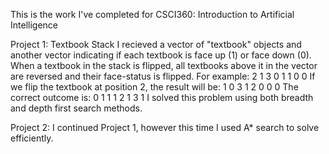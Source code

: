 This is the work I've completed for CSCI360: Introduction to Artificial Intelligence

Project 1: Textbook Stack
I recieved a vector of "textbook" objects and another vector indicating if each textbook is face up (1) or face down (0). When a textbook in the stack is flipped, all textbooks above it in the vector are reversed and their face-status is flipped. For example:
2 1
3 0
1 1
0 0
If we flip the textbook at position 2, the result will be:
1 0
3 1
2 0
0 0
The correct outcome is:
0 1
1 1
2 1
3 1
I solved this problem using both breadth and depth first search methods.


Project 2: I continued Project 1, however this time I used A* search to solve efficiently. 
